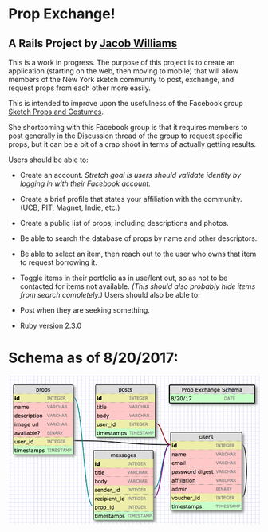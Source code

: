 # Prop Exchange!
## A Rails Project by [Jacob Williams](https://www.linkedin.com/in/jacobgwilliams)

This is a work in progress. The purpose of this project is to create an application (starting on the web, then moving to mobile) that will allow members of the New York sketch community to post, exchange, and request props from each other more easily.

This is intended to improve upon the usefulness of the Facebook group [Sketch Props and Costumes](https://www.facebook.com/groups/1164013003650188/).

She shortcoming with this Facebook group is that it requires members to post generally in the Discussion thread of the group to request specific props, but it can be a bit of a crap shoot in terms of actually getting results.

Users should be able to:
* Create an account. _Stretch goal is users should validate identity by logging in with their Facebook account._
* Create a brief profile that states your affiliation with the community. (UCB, PIT, Magnet, Indie, etc.)
* Create a public list of props, including descriptions and photos.
* Be able to search the database of props by name and other descriptors.
* Be able to select an item, then reach out to the user who owns that item to request borrowing it.
* Toggle items in their portfolio as in use/lent out, so as not to be contacted for items not available. _(This should also probably hide items from search completely.)_
Users should also be able to:
* Post when they are seeking something.

* Ruby version 2.3.0

# Schema as of 8/20/2017:
![Prop Exchange Schema](Schema-Aug-20-2017.png "Prop Exchange Schema")